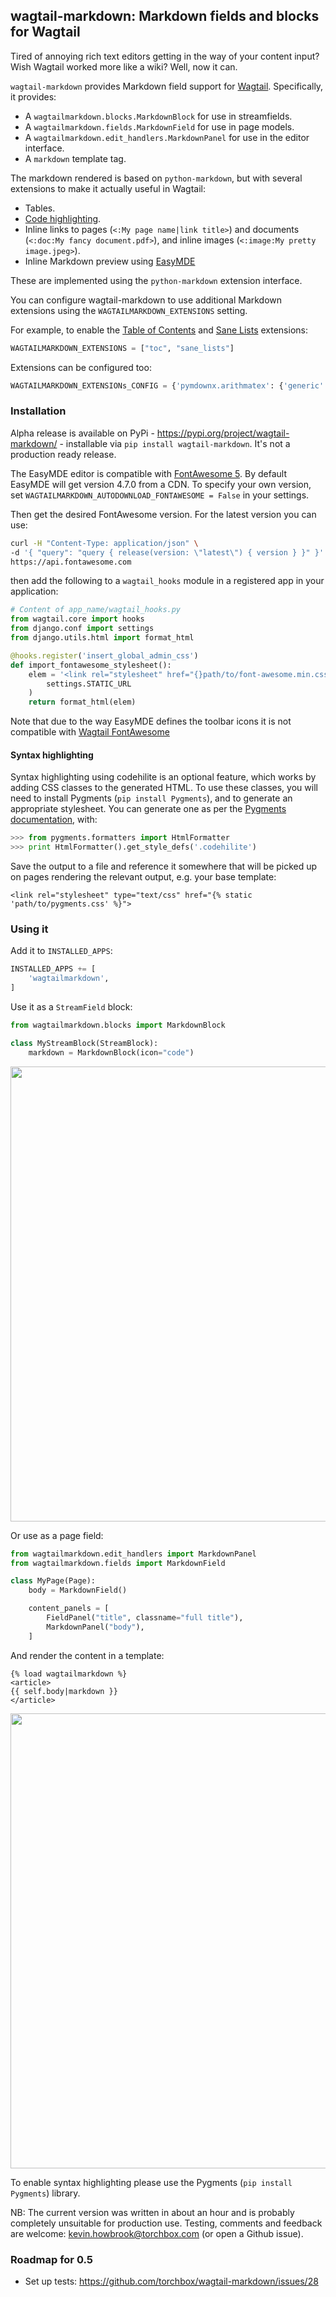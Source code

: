## wagtail-markdown: Markdown fields and blocks for Wagtail

Tired of annoying rich text editors getting in the way of your content
input?  Wish Wagtail worked more like a wiki?  Well, now it can.

`wagtail-markdown` provides Markdown field support for [Wagtail](https://github.com/torchbox/wagtail/).
Specifically, it provides:

* A `wagtailmarkdown.blocks.MarkdownBlock` for use in streamfields.
* A `wagtailmarkdown.fields.MarkdownField` for use in page models.
* A `wagtailmarkdown.edit_handlers.MarkdownPanel` for use in the editor interface.
* A `markdown` template tag.

The markdown rendered is based on `python-markdown`, but with several
extensions to make it actually useful in Wagtail:

* Tables.
* [Code highlighting](#syntax-highlighting).
* Inline links to pages (`<:My page name|link title>`) and documents
  (`<:doc:My fancy document.pdf>`), and inline images
  (`<:image:My pretty image.jpeg>`).
* Inline Markdown preview using [EasyMDE](https://github.com/Ionaru/easy-markdown-editor)

These are implemented using the `python-markdown` extension interface.

You can configure wagtail-markdown to use additional Markdown extensions using the `WAGTAILMARKDOWN_EXTENSIONS` setting.

For example, to enable the [Table of
Contents](https://python-markdown.github.io/extensions/toc/) and [Sane
Lists](https://python-markdown.github.io/extensions/sane_lists/) extensions:
```python
WAGTAILMARKDOWN_EXTENSIONS = ["toc", "sane_lists"]
```

Extensions can be configured too:

```python
WAGTAILMARKDOWN_EXTENSIONs_CONFIG = {'pymdownx.arithmatex': {'generic': True}}
```

### Installation
Alpha release is available on PyPi - https://pypi.org/project/wagtail-markdown/ - installable via `pip install wagtail-markdown`. It's not a production ready release.

The EasyMDE editor is compatible with [FontAwesome 5](https://fontawesome.com/how-to-use/graphql-api/intro/getting-started).
By default EasyMDE will get version 4.7.0 from a CDN. To specify your own version, set
`WAGTAILMARKDOWN_AUTODOWNLOAD_FONTAWESOME = False` in your settings.

Then get the desired FontAwesome version. For the latest version you can use:

```sh
curl -H "Content-Type: application/json" \
-d '{ "query": "query { release(version: \"latest\") { version } }" }' \
https://api.fontawesome.com
```

then add the following to a `wagtail_hooks` module in a registered app in your application:

```python
# Content of app_name/wagtail_hooks.py
from wagtail.core import hooks
from django.conf import settings
from django.utils.html import format_html

@hooks.register('insert_global_admin_css')
def import_fontawesome_stylesheet():
    elem = '<link rel="stylesheet" href="{}path/to/font-awesome.min.css">'.format(
        settings.STATIC_URL
    )
    return format_html(elem)
```

Note that due to the way EasyMDE defines the toolbar icons it is not compatible with [Wagtail FontAwesome](https://gitlab.com/alexgleason/wagtailfontawesome)

#### Syntax highlighting

Syntax highlighting using codehilite is an optional feature, which works by
adding CSS classes to the generated HTML. To use these classes, you will need
to install Pygments (`pip install Pygments`), and to generate an appropriate
stylesheet. You can generate one as per the [Pygments
documentation](http://pygments.org/docs/quickstart/), with:

``` python
>>> from pygments.formatters import HtmlFormatter
>>> print HtmlFormatter().get_style_defs('.codehilite')
```

Save the output to a file and reference it somewhere that will be
picked up on pages rendering the relevant output, e.g. your base template:

``` html+django
<link rel="stylesheet" type="text/css" href="{% static 'path/to/pygments.css' %}">
```


### Using it

Add it to `INSTALLED_APPS`:

```python
INSTALLED_APPS += [
    'wagtailmarkdown',
]
```

Use it as a `StreamField` block:

```python
from wagtailmarkdown.blocks import MarkdownBlock

class MyStreamBlock(StreamBlock):
    markdown = MarkdownBlock(icon="code")
```

<img src="https://i.imgur.com/4NFcfHd.png" width="728px" alt="">

Or use as a page field:

```python
from wagtailmarkdown.edit_handlers import MarkdownPanel
from wagtailmarkdown.fields import MarkdownField

class MyPage(Page):
    body = MarkdownField()

    content_panels = [
        FieldPanel("title", classname="full title"),
        MarkdownPanel("body"),
    ]
```

And render the content in a template:

```html+django
{% load wagtailmarkdown %}
<article>
{{ self.body|markdown }}
</article>
```

<img src="https://i.imgur.com/Sj1f4Jh.png" width="728px" alt="">

To enable syntax highlighting please use the Pygments (`pip install Pygments`) library.

NB: The current version was written in about an hour and is probably completely
unsuitable for production use.  Testing, comments and feedback are welcome:
<kevin.howbrook@torchbox.com> (or open a Github issue).


### Roadmap for 0.5

* Set up tests: https://github.com/torchbox/wagtail-markdown/issues/28
